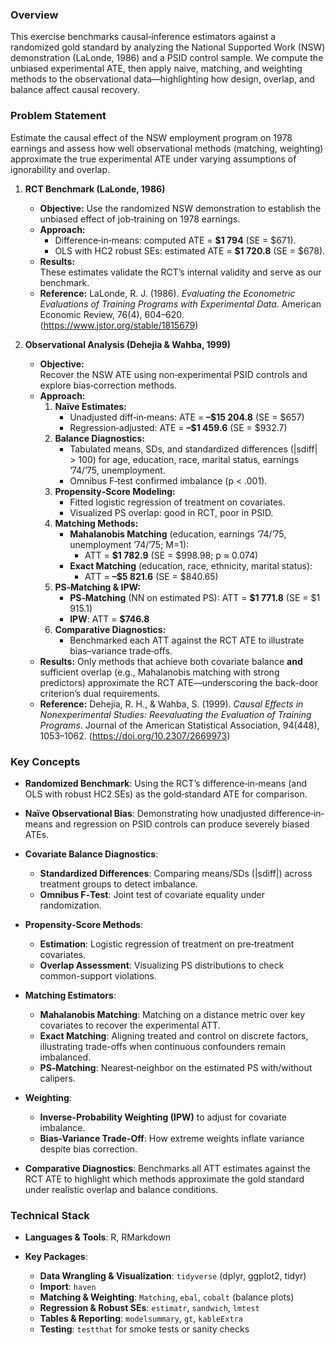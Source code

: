 ### Overview  
This exercise benchmarks causal‐inference estimators against a randomized gold standard by analyzing the National Supported Work (NSW) demonstration (LaLonde, 1986) and a PSID control sample. We compute the unbiased experimental ATE, then apply naive, matching, and weighting methods to the observational data—highlighting how design, overlap, and balance affect causal recovery.

### Problem Statement  
Estimate the causal effect of the NSW employment program on 1978 earnings and assess how well observational methods (matching, weighting) approximate the true experimental ATE under varying assumptions of ignorability and overlap.

1. **RCT Benchmark (LaLonde, 1986)**
   - **Objective:**
     Use the randomized NSW demonstration to establish the unbiased effect of job‐training on 1978 earnings.
   - **Approach:**  
     - Difference‐in‐means: computed ATE = **\$1 794** (SE = \$671).  
     - OLS with HC2 robust SEs: estimated ATE = **\$1 720.8** (SE = \$678).  
   - **Results:**  
     These estimates validate the RCT’s internal validity and serve as our benchmark.  
   - **Reference:**
     LaLonde, R. J. (1986). *Evaluating the Econometric Evaluations of Training Programs with Experimental Data.* American Economic Review, 76(4), 604–620.  (https://www.jstor.org/stable/1815679)  

2. **Observational Analysis (Dehejia & Wahba, 1999)**
   - **Objective:**  
     Recover the NSW ATE using non‐experimental PSID controls and explore bias‐correction methods.  
   - **Approach:**  
     1. **Naïve Estimates:**  
        - Unadjusted diff‐in‐means: ATE = **–\$15 204.8** (SE = \$657)  
        - Regression‐adjusted: ATE = **–\$1 459.6** (SE = \$932.7)  
     2. **Balance Diagnostics:**  
        - Tabulated means, SDs, and standardized differences (|sdiff| > 100) for age, education, race, marital status, earnings ’74/’75, unemployment.  
        - Omnibus F‐test confirmed imbalance (p < .001).  
     3. **Propensity‐Score Modeling:**  
        - Fitted logistic regression of treatment on covariates.  
        - Visualized PS overlap: good in RCT, poor in PSID.  
     4. **Matching Methods:**  
        - **Mahalanobis Matching** (education, earnings ’74/’75, unemployment ’74/’75; M=1):  
          - ATT = **\$1 782.9** (SE = \$998.98; p ≈ 0.074)  
        - **Exact Matching** (education, race, ethnicity, marital status):  
          - ATT = **–\$5 821.6** (SE = \$840.65)  
     5. **PS‐Matching & IPW:**  
        - **PS‐Matching** (NN on estimated PS): ATT = **\$1 771.8** (SE = \$1 915.1)  
        - **IPW**: ATT = **\$746.8**  
     6. **Comparative Diagnostics:**  
        - Benchmarked each ATT against the RCT ATE to illustrate bias–variance trade‐offs.
   - **Results:**
     Only methods that achieve both covariate balance **and** sufficient overlap (e.g., Mahalanobis matching with strong predictors) approximate the RCT ATE—underscoring the back-door criterion’s dual requirements.
   - **Reference:**
     Dehejia, R. H., & Wahba, S. (1999). *Causal Effects in Nonexperimental Studies: Reevaluating the Evaluation of Training Programs*. Journal of the American Statistical Association, 94(448), 1053–1062. (https://doi.org/10.2307/2669973)

### Key Concepts

* **Randomized Benchmark**: Using the RCT’s difference‐in‐means (and OLS with robust HC2 SEs) as the gold‐standard ATE for comparison.
* **Naïve Observational Bias**: Demonstrating how unadjusted difference‐in‐means and regression on PSID controls can produce severely biased ATEs.
* **Covariate Balance Diagnostics**:

  * **Standardized Differences**: Comparing means/SDs (|sdiff|) across treatment groups to detect imbalance.
  * **Omnibus F‐Test**: Joint test of covariate equality under randomization.
* **Propensity‐Score Methods**:

  * **Estimation**: Logistic regression of treatment on pre‐treatment covariates.
  * **Overlap Assessment**: Visualizing PS distributions to check common-support violations.
* **Matching Estimators**:

  * **Mahalanobis Matching**: Matching on a distance metric over key covariates to recover the experimental ATT.
  * **Exact Matching**: Aligning treated and control on discrete factors, illustrating trade-offs when continuous confounders remain imbalanced.
  * **PS‐Matching**: Nearest‐neighbor on the estimated PS with/without calipers.
* **Weighting**:

  * **Inverse-Probability Weighting (IPW)** to adjust for covariate imbalance.
  * **Bias-Variance Trade-Off**: How extreme weights inflate variance despite bias correction.
* **Comparative Diagnostics**: Benchmarks all ATT estimates against the RCT ATE to highlight which methods approximate the gold standard under realistic overlap and balance conditions.

### Technical Stack

* **Languages & Tools**: R, RMarkdown
* **Key Packages**:

  * **Data Wrangling & Visualization**: `tidyverse` (dplyr, ggplot2, tidyr)
  * **Import**: `haven`
  * **Matching & Weighting**: `Matching`, `ebal`, `cobalt` (balance plots)
  * **Regression & Robust SEs**: `estimatr`, `sandwich`, `lmtest`
  * **Tables & Reporting**: `modelsummary`, `gt`, `kableExtra`
  * **Testing**: `testthat` for smoke tests or sanity checks
